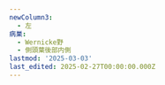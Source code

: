 ```yaml
---
newColumn3:
  - 左
病巣:
  - Wernicke野
  - 側頭葉後部内側
lastmod: '2025-03-03'
last_edited: 2025-02-27T00:00:00.000Z
---
```



